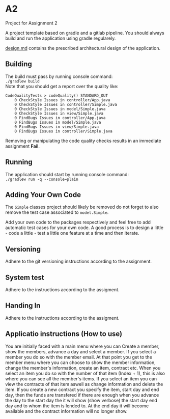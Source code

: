 # A2

Project for Assignment 2

A project template based on gradle and a gitlab pipeline. You should always build and run the application using gradle regularely.

[design.md](design.md) contains the prescribed architectural design of the application.

## Building
The build must pass by running console command:  
`./gradlew build`  
Note that you should get a report over the quality like:
```
CodeQualityTests > codeQuality() STANDARD_OUT
    0 CheckStyle Issues in controller/App.java
    0 CheckStyle Issues in controller/Simple.java
    0 CheckStyle Issues in model/Simple.java
    0 CheckStyle Issues in view/Simple.java
    0 FindBugs Issues in controller/App.java
    0 FindBugs Issues in model/Simple.java
    0 FindBugs Issues in view/Simple.java
    0 FindBugs Issues in controller/Simple.java
```

Removing or manipulating the code quality checks results in an immediate assignment **Fail**. 

## Running
The application should start by running console command:  
`./gradlew run -q --console=plain`

## Adding Your Own Code
The `Simple` classes project should likely be removed do not forget to also remove the test case associated to `model.Simple`.  

Add your own code to the packages respectively and feel free to add automatic test cases for your own code. A good process is to design a little - code a little - test a little one feature at a time and then iterate.

## Versioning

Adhere to the git versioning instructions according to the assignment.

## System test
Adhere to the instructions according to the assigment.

## Handing In
Adhere to the instructions according to the assigment.


## Applicatio instructions (How to use)
You are initially faced with a main menu where you can Create a member, show the members, advance a day and select a member. If you select a member you do so with the member email. At that point you get to the member menu where you can choose to show the member information, change the member's information, create an item, contract etc. When you select an item you do so with the number of that item (Index + 1), this is also where you can see all the member's items. If you select an item you can view the contracts of that item aswell as change information and delete the item. If you create a new contract you specify the item, start day and end day, then the funds are transfered if there are enough when you advance the day to the start day the it will show (show verbose) the start day end day and to whom the item is lended to. At the end day it will become available and the contract information will no longer show.
